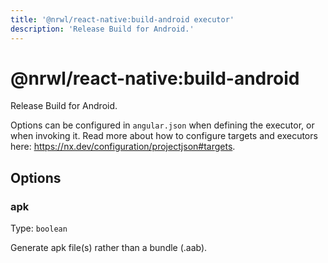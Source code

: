 ```yaml
---
title: '@nrwl/react-native:build-android executor'
description: 'Release Build for Android.'
---
```


# @nrwl/react-native:build-android

Release Build for Android.

Options can be configured in `angular.json` when defining the executor, or when invoking it. Read more about how to configure targets and executors here: https://nx.dev/configuration/projectjson#targets.

## Options

### apk

Type: `boolean`

Generate apk file(s) rather than a bundle (.aab).
